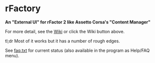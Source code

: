# rFactory
**An "External UI" for rFactor 2 like Assetto Corsa's "Content Manager"**

For more detail, see the [Wiki](wiki/rFactory) or click the Wiki button above.

tl;dr  Most of it works but it has a number of rough edges.

See [faq.txt](blob/master/faq.txt) for current status (also available in the program as Help/FAQ menu).


